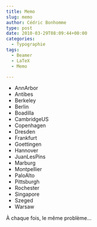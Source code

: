 ```yaml
---
title: Memo
slug: memo
author: Cédric Bonhomme
type: post
date: 2010-03-29T08:09:44+00:00
categories:
  - Typographie
tags:
  - Beamer
  - LaTeX
  - Memo

---
```

- AnnArbor
- Antibes
- Berkeley
- Berlin
- Boadilla
- CambridgeUS
- Copenhagen
- Dresden
- Frankfurt
- Goettingen
- Hannover
- JuanLesPins
- Marburg
- Montpellier
- PaloAlto
- Pittsburgh
- Rochester
- Singapore
- Szeged
- Warsaw

À chaque fois, le même problème…
